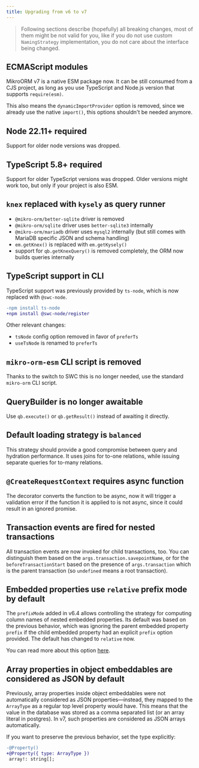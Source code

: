 ```yaml
---
title: Upgrading from v6 to v7
---
```


> Following sections describe (hopefully) all breaking changes, most of them might be not valid for you, like if you do not use custom `NamingStrategy` implementation, you do not care about the interface being changed.

## ECMAScript modules

MikroORM v7 is a native ESM package now. It can be still consumed from a CJS project, as long as you use TypeScript and Node.js version that supports `require(esm)`.

This also means the `dynamicImportProvider` option is removed, since we already use the native `import()`, this options shouldn't be needed anymore.

## Node 22.11+ required

Support for older node versions was dropped.

## TypeScript 5.8+ required

Support for older TypeScript versions was dropped. Older versions might work too, but only if your project is also ESM.

## `knex` replaced with `kysely` as query runner

- `@mikro-orm/better-sqlite` driver is removed
- `@mikro-orm/sqlite` driver uses `better-sqlite3` internally
- `@mikro-orm/mariadb` driver uses `mysql2` internally (but still comes with MariaDB specific JSON and schema handling)
- `em.getKnex()` is replaced with `em.getKysely()`
- support for `qb.getKnexQuery()` is removed completely, the ORM now builds queries internally

## TypeScript support in CLI

TypeScript support was previously provided by `ts-node`, which is now replaced with `@swc-node`.

```diff
-npm install ts-node
+npm install @swc-node/register
```

Other relevant changes:
- `tsNode` config option removed in favor of `preferTs`
- `useTsNode` is renamed to `preferTs`

## `mikro-orm-esm` CLI script is removed

Thanks to the switch to SWC this is no longer needed, use the standard `mikro-orm` CLI script.

## QueryBuilder is no longer awaitable

Use `qb.execute()` or `qb.getResult()` instead of awaiting it directly.

## Default loading strategy is `balanced`

This strategy should provide a good compromise between query and hydration performance. It uses joins for to-one relations, while issuing separate queries for to-many relations.

## `@CreateRequestContext` requires async function

The decorator converts the function to be async, now it will trigger a validation error if the function it is applied to is not async, since it could result in an ignored promise.

## Transaction events are fired for nested transactions

All transaction events are now invoked for child transactions, too. You can distinguish them based on the `args.transaction.savepointName`, or for the `beforeTransactionStart` based on the presence of `args.transaction` which is the parent transaction (so `undefined` means a root transaction).

## Embedded properties use `relative` prefix mode by default

The `prefixMode` added in v6.4 allows controlling the strategy for computing column names of nested embedded properties. Its default was based on the previous behavior, which was ignoring the parent embedded property `prefix` if the child embedded property had an explicit `prefix` option provided. The default has changed to `relative` now.

You can read more about this option [here](https://mikro-orm.io/docs/embeddables#column-prefixing).

## Array properties in object embeddables are considered as JSON by default

Previously, array properties inside object embeddables were not automatically considered as JSON properties—instead, they mapped to the `ArrayType` as a regular top level property would have. This means that the value in the database was stored as a comma separated list (or an array literal in postgres). In v7, such properties are considered as JSON arrays automatically.

If you want to preserve the previous behavior, set the type explicitly:

```diff
-@Property()
+@Property({ type: ArrayType })
 array!: string[];
```
